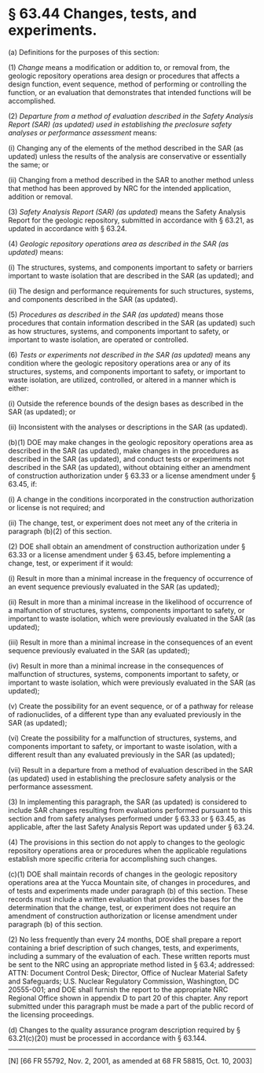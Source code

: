 # § 63.44   Changes, tests, and experiments.

(a) Definitions for the purposes of this section: 


(1) *Change* means a modification or addition to, or removal from, the geologic repository operations area design or procedures that affects a design function, event sequence, method of performing or controlling the function, or an evaluation that demonstrates that intended functions will be accomplished. 


(2) *Departure from a method of evaluation described in the Safety Analysis Report (SAR) (as updated) used in establishing the preclosure safety analyses or performance assessment* means: 


(i) Changing any of the elements of the method described in the SAR (as updated) unless the results of the analysis are conservative or essentially the same; or 


(ii) Changing from a method described in the SAR to another method unless that method has been approved by NRC for the intended application, addition or removal. 


(3) *Safety Analysis Report (SAR) (as updated)* means the Safety Analysis Report for the geologic repository, submitted in accordance with § 63.21, as updated in accordance with § 63.24. 


(4) *Geologic repository operations area as described in the SAR (as updated)* means: 


(i) The structures, systems, and components important to safety or barriers important to waste isolation that are described in the SAR (as updated); and 


(ii) The design and performance requirements for such structures, systems, and components described in the SAR (as updated). 


(5) *Procedures as described in the SAR (as updated)* means those procedures that contain information described in the SAR (as updated) such as how structures, systems, and components important to safety, or important to waste isolation, are operated or controlled. 


(6) *Tests or experiments not described in the SAR (as updated)* means any condition where the geologic repository operations area or any of its structures, systems, and components important to safety, or important to waste isolation, are utilized, controlled, or altered in a manner which is either: 


(i) Outside the reference bounds of the design bases as described in the SAR (as updated); or 


(ii) Inconsistent with the analyses or descriptions in the SAR (as updated). 


(b)(1) DOE may make changes in the geologic repository operations area as described in the SAR (as updated), make changes in the procedures as described in the SAR (as updated), and conduct tests or experiments not described in the SAR (as updated), without obtaining either an amendment of construction authorization under § 63.33 or a license amendment under § 63.45, if: 


(i) A change in the conditions incorporated in the construction authorization or license is not required; and 


(ii) The change, test, or experiment does not meet any of the criteria in paragraph (b)(2) of this section. 


(2) DOE shall obtain an amendment of construction authorization under § 63.33 or a license amendment under § 63.45, before implementing a change, test, or experiment if it would: 


(i) Result in more than a minimal increase in the frequency of occurrence of an event sequence previously evaluated in the SAR (as updated); 


(ii) Result in more than a minimal increase in the likelihood of occurrence of a malfunction of structures, systems, components important to safety, or important to waste isolation, which were previously evaluated in the SAR (as updated); 


(iii) Result in more than a minimal increase in the consequences of an event sequence previously evaluated in the SAR (as updated); 


(iv) Result in more than a minimal increase in the consequences of malfunction of structures, systems, components important to safety, or important to waste isolation, which were previously evaluated in the SAR (as updated); 


(v) Create the possibility for an event sequence, or of a pathway for release of radionuclides, of a different type than any evaluated previously in the SAR (as updated); 


(vi) Create the possibility for a malfunction of structures, systems, and components important to safety, or important to waste isolation, with a different result than any evaluated previously in the SAR (as updated); 


(vii) Result in a departure from a method of evaluation described in the SAR (as updated) used in establishing the preclosure safety analysis or the performance assessment. 


(3) In implementing this paragraph, the SAR (as updated) is considered to include SAR changes resulting from evaluations performed pursuant to this section and from safety analyses performed under § 63.33 or § 63.45, as applicable, after the last Safety Analysis Report was updated under § 63.24. 


(4) The provisions in this section do not apply to changes to the geologic repository operations area or procedures when the applicable regulations establish more specific criteria for accomplishing such changes. 


(c)(1) DOE shall maintain records of changes in the geologic repository operations area at the Yucca Mountain site, of changes in procedures, and of tests and experiments made under paragraph (b) of this section. These records must include a written evaluation that provides the bases for the determination that the change, test, or experiment does not require an amendment of construction authorization or license amendment under paragraph (b) of this section. 


(2) No less frequently than every 24 months, DOE shall prepare a report containing a brief description of such changes, tests, and experiments, including a summary of the evaluation of each. These written reports must be sent to the NRC using an appropriate method listed in § 63.4; addressed: ATTN: Document Control Desk; Director, Office of Nuclear Material Safety and Safeguards; U.S. Nuclear Regulatory Commission, Washington, DC 20555-001; and DOE shall furnish the report to the appropriate NRC Regional Office shown in appendix D to part 20 of this chapter. Any report submitted under this paragraph must be made a part of the public record of the licensing proceedings. 


(d) Changes to the quality assurance program description required by § 63.21(c)(20) must be processed in accordance with § 63.144. 



---

[N] [66 FR 55792, Nov. 2, 2001, as amended at 68 FR 58815, Oct. 10, 2003]




